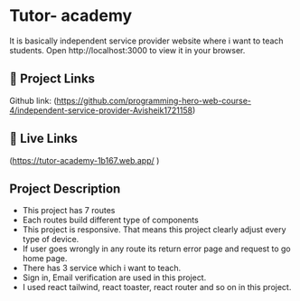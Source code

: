 
# Tutor- academy
It is basically independent service provider website where i want to teach students.
Open http://localhost:3000 to view it in your browser.
## 🔗 Project Links
Github link:
(https://github.com/programming-hero-web-course-4/independent-service-provider-Avisheik1721158)

## 🔗 Live Links
(https://tutor-academy-1b167.web.app/ )

## Project Description

- This project has 7 routes
- Each routes build different type of components
- This project is responsive. That means this project clearly adjust every type of device.
- If user goes wrongly in any route its return error page and request to go home page.
- There has 3 service which i want to teach.
- Sign in, Email verification are used in this project.
- I used react tailwind, react toaster, react router and so on in this project.

